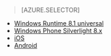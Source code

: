 > [AZURE.SELECTOR]
- [Windows Runtime 8.1 universal](/documentation/articles/notification-hubs-windows-store-dotnet-send-breaking-news/)
- [Windows Phone Silverlight 8.x](/documentation/articles/notification-hubs-windows-phone-send-breaking-news/)
- [iOS](/documentation/articles/notification-hubs-ios-send-breaking-news/)
- [Android](/documentation/articles/notification-hubs-aspnet-backend-android-breaking-news/)


